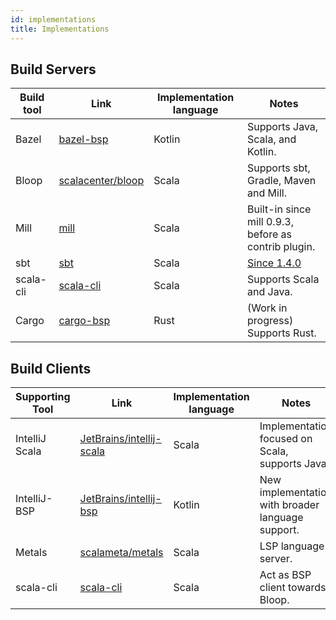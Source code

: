 ```yaml
---
id: implementations
title: Implementations
---
```


## Build Servers

| Build tool | Link                                                       | Implementation language | Notes                                                         |
|------------|------------------------------------------------------------|-------------------------|---------------------------------------------------------------|
| Bazel      | [bazel-bsp](https://github.com/JetBrains/bazel-bsp)        | Kotlin                  | Supports Java, Scala, and Kotlin.                             |
| Bloop      | [scalacenter/bloop](https://github.com/scalacenter/bloop/) | Scala                   | Supports sbt, Gradle, Maven and Mill.                         |
| Mill       | [mill](https://github.com/lihaoyi/mill/)                   | Scala                   | Built-in since mill 0.9.3, before as contrib plugin.          |
| sbt        | [sbt](https://www.scala-sbt.org/)                          | Scala                   | [Since 1.4.0](https://github.com/sbt/sbt/releases/tag/v1.4.0) |
| scala-cli  | [scala-cli](https://scala-cli.virtuslab.org/)              | Scala                   | Supports Scala and Java.                                      |
| Cargo      | [cargo-bsp](https://github.com/cargo-bsp/cargo-bsp)        | Rust                    | (Work in progress) Supports Rust.                             |

## Build Clients

| Supporting Tool | Link                                                                    | Implementation language | Notes                                             |
|-----------------|-------------------------------------------------------------------------|-------------------------|---------------------------------------------------|
| IntelliJ Scala  | [JetBrains/intellij-scala](https://github.com/JetBrains/intellij-scala) | Scala                   | Implementation focused on Scala, supports Java.   |
| IntelliJ-BSP    | [JetBrains/intellij-bsp](https://github.com/JetBrains/intellij-bsp)     | Kotlin                  | New implementation with broader language support. |
| Metals          | [scalameta/metals](https://github.com/scalameta/metals)                 | Scala                   | LSP language server.                              |
| scala-cli       | [scala-cli](https://scala-cli.virtuslab.org/)                           | Scala                   | Act as BSP client towards Bloop.                  |
